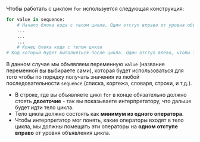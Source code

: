 Чтобы работать с циклом `for` используется следующая конструкция:

```python
for value in sequence:
    # Начало блока кода с телом цикла. Один отступ вправо от уровня объявления цикла
    ...
    ...
    ...
    # Конец блока кода с телом цикла
# Код который будет выполняться после цикла. Один отступ влево, чтобы закончить объявление цикла
```

В данном случае мы объявляем переменную `value` (название переменной вы выбираете сами), которая будет использоваться для того чтобы по порядку получать значения из любой последовательности `sequence` (списка, кортежа, словаря, строки, и т.д.).

- В строке, где вы объявляете цикл `for` в конце обязательно должно стоять **двоеточие** - так вы показываете интерпретатору, что дальше будет идти тело цикла.  
- Тело цикла должно состоять как **минимум из одного оператора**.  
- Чтобы интерпретатор мог понять, какие операторы входят в тело цикла, мы должны помещать эти операторы на **одном отступе вправо** от уровня объявления цикла.